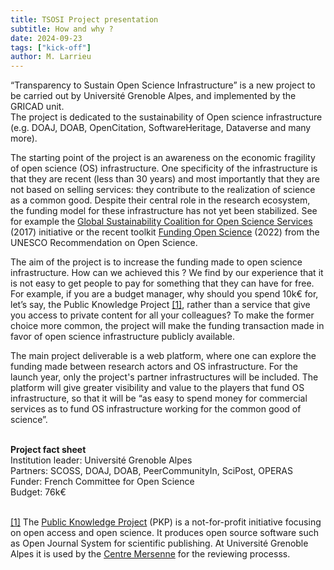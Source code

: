 ```yaml
---
title: TSOSI Project presentation
subtitle: How and why ?
date: 2024-09-23
tags: ["kick-off"]
author: M. Larrieu
---
```


“Transparency to Sustain Open Science Infrastructure” is a new project to be carried out by Université Grenoble Alpes, and implemented by the GRICAD unit.<br>
The project is dedicated to the sustainability of Open science infrastructure (e.g. DOAJ, DOAB, OpenCitation, SoftwareHeritage, Dataverse and many more).
<!--more-->


The starting point of the project is an awareness on the economic fragility of open science (OS) infrastructure.
One specificity of the infrastructure is that they are recent (less than 30 years) and most importantly that they are not based on selling services: they contribute to the realization of science as a common good. Despite their central role in the research ecosystem, the funding model for these infrastructure has not yet been stabilized.
See for example the [Global Sustainability Coalition for Open Science Services](https://scoss.org/what-is-scoss/) (2017) initiative or the recent toolkit [Funding Open Science](https://unesdoc.unesco.org/ark:/48223/pf0000383709) (2022) from the UNESCO Recommendation on Open Science.

The aim of the project is to increase the funding made to open science infrastructure. How can we achieved this ?
We find by our experience that it is not easy to get people to pay for something that they can have for free.
For example, if you are a budget manager, why should you spend 10k€ for, let’s say,
the Public Knowledge Project <a id="note1" href="#corpsnote1">[1]</a>, rather than a service that give you access to
private content for all your colleagues? To make the former choice more common, the project will make the funding
transaction made in favor of open science infrastructure publicly available.

The main project deliverable is a web platform, where one can explore the funding made between research actors and OS infrastructure.
For the launch year, only the project's partner infrastructures will be included. The platform will give greater visibility and value
to the players that fund OS infrastructure, so that it will be “as easy to spend money for commercial services as to fund
OS infrastructure working for the common good of science”.

<br>
<div class="gray-box">
    <strong>Project fact sheet</strong><br>
    Institution leader: Université Grenoble Alpes<br>
    Partners:  SCOSS, DOAJ, DOAB, PeerCommunityIn, SciPost, OPERAS<br>
    Funder: French Committee for Open Science<br>
    Budget: 76k€
</div>
<br>

<a id="corpsnote1" href="#note1">[1]</a> The [Public Knowledge Project](http://pkp.sfu.ca/) (PKP) is a not-for-profit initiative
focusing on open access and open science. It produces open source software such as Open Journal System for scientific publishing.
At Université Grenoble Alpes it is used by the [Centre Mersenne](https://www.centre-mersenne.org/) for the reviewing processs.
<br><br>
